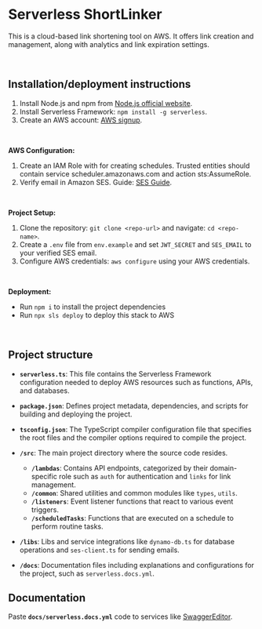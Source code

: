# Serverless ShortLinker

This is a cloud-based link shortening tool on AWS. It offers link creation and management, along with analytics and link expiration settings.

<br>

## Installation/deployment instructions

1. Install Node.js and npm from [Node.js official website](https://nodejs.org/).
2. Install Serverless Framework: `npm install -g serverless`.
3. Create an AWS account: [AWS signup](https://portal.aws.amazon.com/billing/signup).

<br>

**AWS Configuration:**

1. Create an IAM Role with for creating schedules. Trusted entities should contain service scheduler.amazonaws.com and action sts:AssumeRole.
2. Verify email in Amazon SES. Guide: [SES Guide](https://docs.aws.amazon.com/ses/latest/DeveloperGuide/verify-addresses-and-domains.html).

<br>

**Project Setup:**

1. Clone the repository: `git clone <repo-url>` and navigate: `cd <repo-name>`.
2. Create a `.env` file from `env.example` and set `JWT_SECRET` and `SES_EMAIL` to your verified SES email.
3. Configure AWS credentials: `aws configure` using your AWS credentials.

<br>

**Deployment:**

- Run `npm i` to install the project dependencies
- Run `npx sls deploy` to deploy this stack to AWS


<br>


## Project structure

- **`serverless.ts`**: This file contains the Serverless Framework configuration needed to deploy AWS resources such as functions, APIs, and databases.

- **`package.json`**: Defines project metadata, dependencies, and scripts for building and deploying the project.

- **`tsconfig.json`**: The TypeScript compiler configuration file that specifies the root files and the compiler options required to compile the project.

- **`/src`**: The main project directory where the source code resides.
  - **`/lambdas`**: Contains API endpoints, categorized by their domain-specific role such as `auth` for authentication and `links` for link management.
  - **`/common`**: Shared utilities and common modules like `types`, `utils`.
  - **`/listeners`**: Event listener functions that react to various event triggers.
  - **`/scheduledTasks`**: Functions that are executed on a schedule to perform routine tasks.

- **`/libs`**:  Libs and service integrations like `dynamo-db.ts` for database operations and `ses-client.ts` for sending emails.

- **`/docs`**: Documentation files including explanations and configurations for the project, such as `serverless.docs.yml`.


## Documentation

Paste **`docs/serverless.docs.yml`** code to services like [SwaggerEditor](https://editor.swagger.io/).
